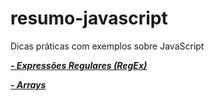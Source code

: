 # resumo-javascript
Dicas práticas com exemplos sobre JavaScript

***[- Expressões Regulares (RegEx)](https://github.com/davidalves1/resumo-javascript/blob/master/expressoes-regulares.md)***  

***[- Arrays](https://github.com/davidalves1/resumo-javascript/blob/master/arrays.md)***
